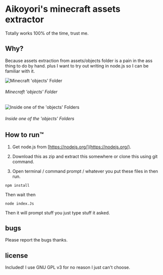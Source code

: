 # Aikoyori's minecraft assets extractor

Totally works 100% of the time, trust me.

## Why?

Because assets extraction from assets/objects folder is a pain in the ass thing to do by hand. plus I want to try out
writing in node.js so I can be familiar with it.

![Minecraft 'objects' Folder](https://my-music.is-bad.com/2J4EKvF.png "Screenshots taken by Aikoyori")

###### Minecraft 'objects' Folder

![Inside one of the 'objects' Folders](https://my-music.is-bad.com/7D2Y8PF.png "Screenshots taken by Aikoyori")

###### Inside one of the 'objects' Folders

## How to run™

1. Get node.js from [https://nodejs.org/](https://nodejs.org/).

2. Download this as zip and extract this somewhere or clone this using git command.

3. Open terminal / command prompt / whatever you put these files in then run.

```
npm install
```
Then wait then

```
node index.Js
```

Then it will prompt stuff you just type stuff it asked.

## bugs

Please report the bugs thanks.

## license

Included! I use GNU GPL v3 for no reason I just can't choose.